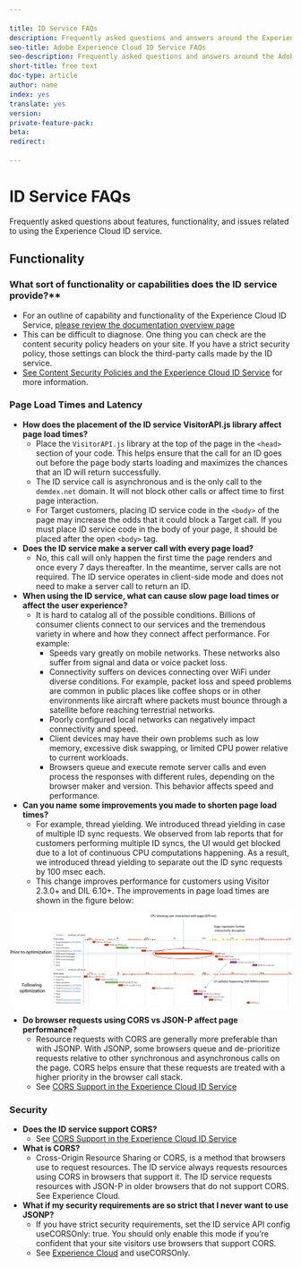 ```yaml
---

title: ID Service FAQs
description: Frequently asked questions and answers around the Experience Cloud ID Service
seo-title: Adobe Experience Cloud ID Service FAQs
seo-description: Frequently asked questions and answers around the Adobe Experience Cloud ID Service
short-title: free text
doc-type: article
author: name
index: yes
translate: yes
version:
private-feature-pack:
beta:
redirect:

---
```


# ID Service FAQs

Frequently asked questions about features, functionality, and issues related to using the Experience Cloud ID service.

## Functionality

### What sort of functionality or capabilities does the ID service provide?**
+ For an outline of capability and functionality of the Experience Cloud ID Service, [please review the documentation overview page](./id-service/overview.md) 
+ This can be difficult to diagnose. One thing you can check are the content security policy headers on your site. If you have a strict security policy, those settings can block the third-party calls made by the ID service. 
+ [See Content Security Policies and the Experience Cloud ID Service](../../reference/reference-analytics/reference-analytics-cname.md) for more information.

### Page Load Times and Latency
+ **How does the placement of the ID service VisitorAPI.js library affect page load times?**
    + Place the `VisitorAPI.js` library at the top of the page in the `<head>` section of your code. This helps ensure that the call for an ID goes out before the page body starts loading and maximizes the chances that an ID will return successfully.
    + The ID service call is asynchronous and is the only call to the `demdex.net` domain. It will not block other calls or affect time to first page interaction.
    + For Target customers, placing ID service code in the `<body>` of the page may increase the odds that it could block a Target call. If you must place ID service code in the body of your page, it should be placed after the open `<body>` tag.
+ **Does the ID service make a server call with every page load?**
    + No, this call will only happen the first time the page renders and once every 7 days thereafter. In the meantime, server calls are not required. The ID service operates in client-side mode and does not need to make a server call to return an ID.
+ **When using the ID service, what can cause slow page load times or affect the user experience?**
    + It is hard to catalog all of the possible conditions. Billions of consumer clients connect to our services and the tremendous variety in where and how they connect affect performance. For example:
        + Speeds vary greatly on mobile networks. These networks also suffer from signal and data or voice packet loss.
        + Connectivity suffers on devices connecting over WiFi under diverse conditions. For example, packet loss and speed problems are common in public places like coffee shops or in other environments like aircraft where packets must bounce through a satellite before reaching terrestrial networks.
        + Poorly configured local networks can negatively impact connectivity and speed.
        + Client devices may have their own problems such as low memory, excessive disk swapping, or limited CPU power relative to current workloads.
        + Browsers queue and execute remote server calls and even process the responses with different rules, depending on the browser maker and version. This behavior affects speed and performance.
+ **Can you name some improvements you made to shorten page load times?**
    + For example, thread yielding. We introduced thread yielding in case of multiple ID sync requests. We observed from lab reports that for customers performing multiple ID syncs, the UI would get blocked due to a lot of continuous CPU computations happening. As a result, we introduced thread yielding to separate out the ID sync requests by 100 msec each.
    + This change improves performance for customers using Visitor 2.3.0+ and DIL 6.10+. The improvements in page load times are shown in the figure below:

![Sync Improvements](../assets/id_sync_improvements_copy.png)
+ **Do browser requests using CORS vs JSON-P affect page performance?**
    + Resource requests with CORS are generally more preferable than with JSONP. With JSONP, some browsers queue and de-prioritize requests relative to other synchronous and asynchronous calls on the page. CORS helps ensure that these requests are treated with a higher priority in the browser call stack.
    + See [CORS Support in the Experience Cloud ID Service](../../reference/reference-cors.md)
    
### Security
+ **Does the ID service support CORS?**
    + See [CORS Support in the Experience Cloud ID Service](../../reference/reference-cors.md)
+ **What is CORS?**
    + Cross-Origin Resource Sharing or CORS, is a method that browsers use to request resources. The ID service always requests resources using CORS in browsers that support it. The ID service requests resources with JSON-P in older browsers that do not support CORS. See Experience Cloud.
+ **What if my security requirements are so strict that I never want to use JSONP?**
    + If you have strict security requirements, set the ID service API config useCORSOnly: true. You should only enable this mode if you’re confident that your site visitors use browsers that support CORS.
    + See [Experience Cloud](../../reference/reference-cors.md) and useCORSOnly.
